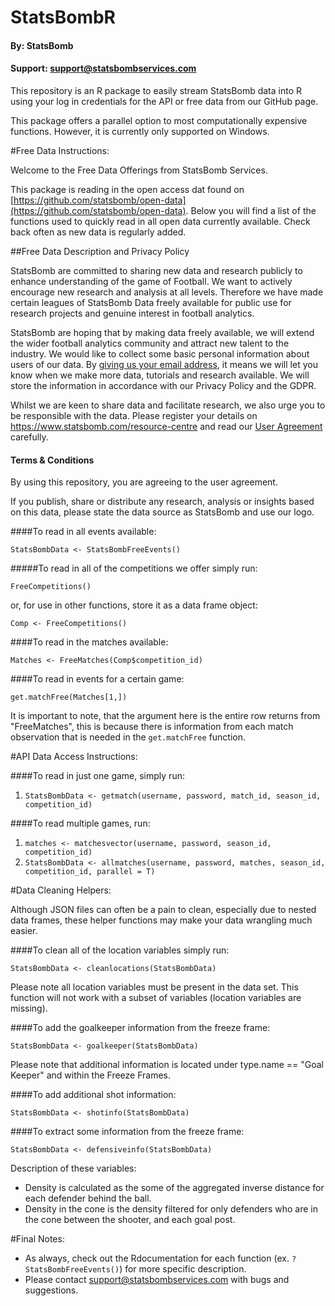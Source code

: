 # StatsBombR

#### By: StatsBomb

#### Support: support@statsbombservices.com

This repository is an R package to easily stream StatsBomb data into R using your log in credentials for the API or free data from our GitHub page.

This package offers a parallel option to most computationally expensive functions. However, it is currently only supported on Windows.

#Free Data Instructions:

Welcome to the Free Data Offerings from StatsBomb Services. 

This package is reading in the open access dat found on [https://github.com/statsbomb/open-data](https://github.com/statsbomb/open-data). Below you will find a list of the functions used to quickly read in all open data currently available. Check back often as new data is regularly added.

##Free Data Description and Privacy Policy

StatsBomb are committed to sharing new data and research publicly to enhance understanding of the game of Football. We want to actively encourage new research and analysis at all levels. Therefore we have made certain leagues of StatsBomb Data freely available for public use for research projects and genuine interest in football analytics. 

StatsBomb are hoping that by making data freely available, we will extend the wider football analytics community and attract new talent to the industry. We would like to collect some basic personal information about users of our data. By [giving us your email address](https://statsbomb.com/resource-centre/), it means we will let you know when we make more data, tutorials and research available. We will store the information in accordance with our Privacy Policy and the GDPR. 

Whilst we are keen to share data and facilitate research, we also urge you to be responsible with the data. Please register your details on https://www.statsbomb.com/resource-centre and read our [User Agreement](LICENSE.pdf) carefully.


#### Terms & Conditions

By using this repository, you are agreeing to the user agreement.

If you publish, share or distribute any research, analysis or insights based on this data, please state the data source as StatsBomb and use our logo.

####To read in all events available:

`StatsBombData <- StatsBombFreeEvents()`

#####To read in all of the competitions we offer simply run:

`FreeCompetitions()`

or, for use in other functions, store it as a data frame object:

`Comp <- FreeCompetitions()`

####To read in the matches available:

`Matches <- FreeMatches(Comp$competition_id)`

####To read in events for a certain game:

`get.matchFree(Matches[1,])` 

It is important to note, that the argument here is the entire row returns from "FreeMatches", this is because there is information from each match observation that is needed in the `get.matchFree` function.

#API Data Access Instructions:

####To read in just one game, simply run: 

1. `StatsBombData <- getmatch(username, password, match_id, season_id, competition_id)`

####To read multiple games, run:

1. `matches <- matchesvector(username, password, season_id, competition_id)`
2. `StatsBombData <- allmatches(username, password, matches, season_id, competition_id, parallel = T)`

#Data Cleaning Helpers:

Although JSON files can often be a pain to clean, especially due to nested data frames, these helper functions may make your data wrangling much easier.

####To clean all of the location variables simply run:

`StatsBombData <- cleanlocations(StatsBombData)`

Please note all location variables must be present in the data set. This function will not work with a subset of variables (location variables are missing).

####To add the goalkeeper information from the freeze frame:

`StatsBombData <- goalkeeper(StatsBombData)`

Please note that additional information is located under type.name == "Goal Keeper" and within the Freeze Frames.

####To add additional shot information:

`StatsBombData <- shotinfo(StatsBombData)`

####To extract some information from the freeze frame:

`StatsBombData <- defensiveinfo(StatsBombData)`

Description of these variables:

- Density is calculated as the some of the aggregated inverse distance for each defender behind the ball.
- Density in the cone is the density filtered for only defenders who are in the cone between the shooter, and each goal post.

#Final Notes:

- As always, check out the Rdocumentation for each function (ex. `?StatsBombFreeEvents()`) for more specific description.
- Please contact [support@statsbombservices.com](support@statsbombservices.com) with bugs and suggestions.
